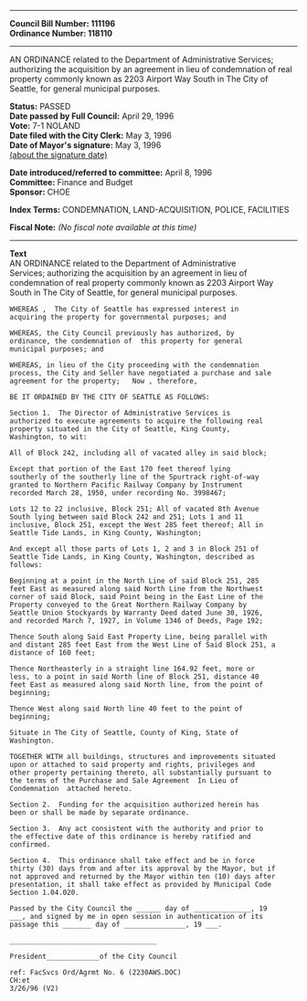 * * * * *  
  
**Council Bill Number: [](#h0)[](#h2)111196**   
**Ordinance Number: 118110**  
  
* * * * *  
  
AN ORDINANCE related to the Department of Administrative Services; authorizing the acquisition by an agreement in lieu of condemnation of real property commonly known as 2203 Airport Way South in The City of Seattle, for general municipal purposes.  
  
**Status:** PASSED   
**Date passed by Full Council:** April 29, 1996   
**Vote:** 7-1 NOLAND   
**Date filed with the City Clerk:** May 3, 1996   
**Date of Mayor's signature:** May 3, 1996   
[(about the signature date)](/~public/approvaldate.htm)   
  
  
**Date introduced/referred to committee:** April 8, 1996   
**Committee:** Finance and Budget   
**Sponsor:** CHOE   
  
**Index Terms:** CONDEMNATION, LAND-ACQUISITION, POLICE, FACILITIES  
  
**Fiscal Note:** *(No fiscal note available at this time)*  
  
* * * * *  
  
**Text**  
    AN ORDINANCE related to the Department of Administrative  
    Services; authorizing the acquisition by an agreement in lieu of  
    condemnation of real property commonly known as 2203 Airport Way  
    South  in The City of  Seattle, for general municipal purposes.  
  
    WHEREAS ,  The City of Seattle has expressed interest in  
    acquiring the property for governmental purposes; and  
  
    WHEREAS, the City Council previously has authorized, by  
    ordinance, the condemnation of  this property for general  
    municipal purposes; and  
  
    WHEREAS, in lieu of the City proceeding with the condemnation  
    process, the City and Seller have negotiated a purchase and sale  
    agreement for the property;   Now , therefore,  
  
    BE IT ORDAINED BY THE CITY OF SEATTLE AS FOLLOWS:  
  
    Section 1.  The Director of Administrative Services is  
    authorized to execute agreements to acquire the following real  
    property situated in the City of Seattle, King County,  
    Washington, to wit:  
  
    All of Block 242, including all of vacated alley in said block;  
  
    Except that portion of the East 170 feet thereof lying  
    southerly of the southerly line of the Spurtrack right-of-way  
    granted to Northern Pacific Railway Company by Instrument  
    recorded March 28, 1950, under recording No. 3998467;  
  
    Lots 12 to 22 inclusive, Block 251; All of vacated 8th Avenue  
    South lying between said Block 242 and 251; Lots 1 and 11  
    inclusive, Block 251, except the West 285 feet thereof; All in  
    Seattle Tide Lands, in King County, Washington;  
  
    And except all those parts of Lots 1, 2 and 3 in Block 251 of  
    Seattle Tide Lands, in King County, Washington, described as  
    follows:  
  
    Beginning at a point in the North Line of said Block 251, 285  
    feet East as measured along said North Line from the Northwest  
    corner of said Block, said Point being in the East Line of the  
    Property conveyed to the Great Northern Railway Company by  
    Seattle Union Stockyards by Warranty Deed dated June 30, 1926,  
    and recorded March 7, 1927, in Volume 1346 of Deeds, Page 192;  
  
    Thence South along Said East Property Line, being parallel with  
    and distant 285 feet East from the West Line of Said Block 251, a  
    distance of 160 feet;  
  
    Thence Northeasterly in a straight line 164.92 feet, more or  
    less, to a point in said North line of Block 251, distance 40  
    feet East as measured along said North line, from the point of  
    beginning;  
  
    Thence West along said North line 40 feet to the point of  
    beginning;  
  
    Situate in The City of Seattle, County of King, State of  
    Washington.  
  
    TOGETHER WITH all buildings, structures and improvements situated  
    upon or attached to said property and rights, privileges and  
    other property pertaining thereto, all substantially pursuant to  
    the terms of the Purchase and Sale Agreement  In Lieu of  
    Condemnation  attached hereto.  
  
    Section 2.  Funding for the acquisition authorized herein has  
    been or shall be made by separate ordinance.  
  
    Section 3.  Any act consistent with the authority and prior to  
    the effective date of this ordinance is hereby ratified and  
    confirmed.  
  
    Section 4.  This ordinance shall take effect and be in force  
    thirty (30) days from and after its approval by the Mayor, but if  
    not approved and returned by the Mayor within ten (10) days after  
    presentation, it shall take effect as provided by Municipal Code  
    Section 1.04.020.  
  
    Passed by the City Council the ______ day of ______________, 19  
    ___, and signed by me in open session in authentication of its  
    passage this _______ day of _______________, 19 ___.  
  
    ____________________________________  
  
    President_____________of the City Council  
  
    ref: FacSvcs Ord/Agrmt No. 6 (2230AWS.DOC)  
    CH:et  
    3/26/96 (V2)  
